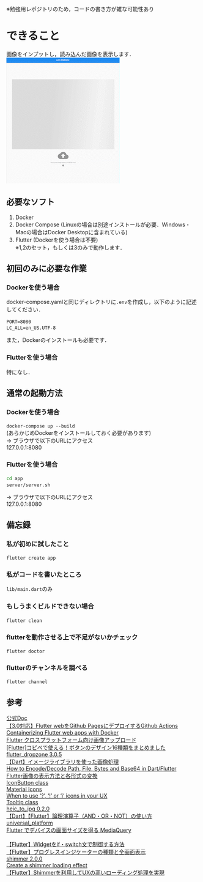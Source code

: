 ※勉強用レポジトリのため，コードの書き方が雑な可能性あり  

# できること  

画像をインプットし，読み込んだ画像を表示します．  
![](media/sample.gif)


## 必要なソフト  
1. Docker  
2. Docker Compose (Linuxの場合は別途インストールが必要．Windows・Macの場合はDocker Desktopに含まれている)  
3. Flutter  (Dockerを使う場合は不要)  
※1,2のセット，もしくは3のみで動作します．  

## 初回のみに必要な作業  
### Dockerを使う場合  
docker-compose.yamlと同じディレクトリに`.env`を作成し，以下のように記述してください．
```
PORT=8080
LC_ALL=en_US.UTF-8
```  
また，Dockerのインストールも必要です．  

### Flutterを使う場合
特になし．  

## 通常の起動方法  
### Dockerを使う場合  
`docker-compose up --build`  
(あらかじめDockerをインストールしておく必要があります)  
→ ブラウザで以下のURLにアクセス  
127.0.0.1:8080  

### Flutterを使う場合
```bash
cd app
server/server.sh
```
→ ブラウザで以下のURLにアクセス  
127.0.0.1:8080  

## 備忘録
### 私が初めに試したこと  
`flutter create app`  

### 私がコードを書いたところ  
`lib/main.dart`のみ  

### もしうまくビルドできない場合  
`flutter clean`  

### flutterを動作させる上で不足がないかチェック  
`flutter doctor`  

### flutterのチャンネルを調べる  
`flutter channel`  

## 参考　　
[公式Doc](https://flutter.dev/docs/get-started)  
[【3.0対応】Flutter webをGithub PagesにデプロイするGithub Actions](https://zenn.dev/nekomimi_daimao/articles/26fd2e3b763191)  
[Containerizing Flutter web apps with Docker](https://blog.logrocket.com/containerizing-flutter-web-apps-with-docker/)  
[Flutter クロスプラットフォーム向け画像アップロード](https://www.grow-tag.com/flutter/flutter-picture-upload/)  
[[Flutter]コピペで使える！ボタンのデザイン16種類をまとめました](https://qiita.com/coka__01/items/30716f42e4a909334c9f)  
[flutter_dropzone 3.0.5](https://pub.dev/packages/flutter_dropzone)  
[【Dart】イメージライブラリを使った画像処理](https://cbtdev.net/dart-image-library/)  
[How to Encode/Decode Path, File, Bytes and Base64 in Dart/Flutter](https://www.fluttercampus.com/guide/182/encode-decode-path-file-bytes-base64-in-dart-flutter/)  
[Flutter画像の表示方法と各形式の変換](https://qiita.com/ling350181/items/916ab3174c3e0dfadb00)  
[IconButton class](https://api.flutter.dev/flutter/material/IconButton-class.html)  
[Material Icons](https://fonts.google.com/icons?selected=Material+Icons)  
[When to use ‘?’, ‘!’ or ‘i’ icons in your UX](https://bootcamp.uxdesign.cc/when-to-use-and-i-in-your-ux-a2d63038a274)  
[Tooltip class](https://api.flutter.dev/flutter/material/Tooltip-class.html)  
[heic_to_jpg 0.2.0](https://pub.dev/packages/heic_to_jpg)  
[【Dart】【Flutter】論理演算子（AND・OR・NOT）の使い方](https://note.com/hatchoutschool/n/n1de5ae88bf58)  
[universal_platform](https://pub.dev/packages/universal_platform)  
[Flutter でデバイスの画面サイズを得る MediaQuery]()  
[](https://qiita.com/najeira/items/c98c5fec9c71104f8263)  
[【Flutter】Widgetをif・switch文で制御する方法](https://yumanoblog.com/flutter-if-switch/)  
[【Flutter】プログレスインジケーターの種類と全画面表示](https://cbtdev.net/flutter-progress-indicator/)  
[shimmer 2.0.0](https://pub.dev/packages/shimmer)  
[Create a shimmer loading effect](https://docs.flutter.dev/cookbook/effects/shimmer-loading)  
[【Flutter】Shimmerを利用してUXの高いローディング処理を実現](https://qiita.com/tetsukick/items/16b5f3bd68f094ec5e3d)  


